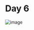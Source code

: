# Day 6
![image](https://github.com/W4W1R3/Advent-Of-Cyber-2023-Walkthroughs/assets/57982315/87cc74df-0437-4f2b-82d0-01892bee1b7a)
